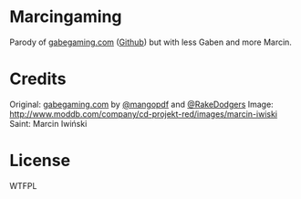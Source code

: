 # Marcingaming

Parody of [gabegaming.com](https://gabegaming.com) ([Github](https://github.com/defaultnamehere/defaultnamehere.github.io)) but with less Gaben and more Marcin.

# Credits

Original: [gabegaming.com](https://gabegaming.com) by [@mangopdf](https://twitter.com/mangopdf) and [@RakeDodgers](https://twitter.com/RakeDodgers)
Image: http://www.moddb.com/company/cd-projekt-red/images/marcin-iwiski
Saint: Marcin Iwiński

# License

WTFPL
